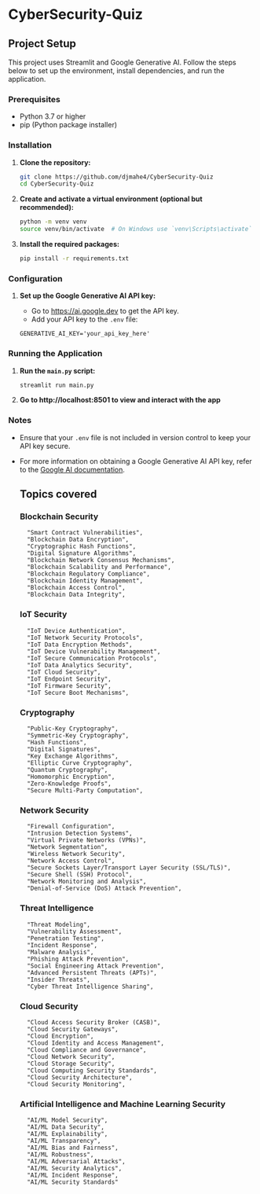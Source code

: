 # CyberSecurity-Quiz

## Project Setup

This project uses Streamlit and Google Generative AI. Follow the steps below to set up the environment, install dependencies, and run the application.

### Prerequisites

- Python 3.7 or higher
- pip (Python package installer)

### Installation

1. **Clone the repository:**

    ```sh
    git clone https://github.com/djmahe4/CyberSecurity-Quiz
    cd CyberSecurity-Quiz
    ```

2. **Create and activate a virtual environment (optional but recommended):**

    ```sh
    python -m venv venv
    source venv/bin/activate  # On Windows use `venv\Scripts\activate`
    ```

3. **Install the required packages:**

    ```sh
    pip install -r requirements.txt
    ```

### Configuration

1. **Set up the Google Generative AI API key:**

    - Go to https://ai.google.dev to get the API key.
    - Add your API key to the `.env` file:

    ```env
    GENERATIVE_AI_KEY='your_api_key_here'
    ```

### Running the Application

1. **Run the `main.py` script:**

    ```sh
    streamlit run main.py
    ```
2. **Go to http://localhost:8501 to view and interact with the app**

### Notes

- Ensure that your `.env` file is not included in version control to keep your API key secure.
- For more information on obtaining a Google Generative AI API key, refer to the [Google AI documentation](https://ai.google.dev/gemini-api/docs/api-key).

  ## Topics covered
    ### Blockchain Security
  ```
    "Smart Contract Vulnerabilities",
    "Blockchain Data Encryption",
    "Cryptographic Hash Functions",
    "Digital Signature Algorithms",
    "Blockchain Network Consensus Mechanisms",
    "Blockchain Scalability and Performance",
    "Blockchain Regulatory Compliance",
    "Blockchain Identity Management",
    "Blockchain Access Control",
    "Blockchain Data Integrity",
  ```

    ### IoT Security
  ```
    "IoT Device Authentication",
    "IoT Network Security Protocols",
    "IoT Data Encryption Methods",
    "IoT Device Vulnerability Management",
    "IoT Secure Communication Protocols",
    "IoT Data Analytics Security",
    "IoT Cloud Security",
    "IoT Endpoint Security",
    "IoT Firmware Security",
    "IoT Secure Boot Mechanisms",
  ```

    ### Cryptography
  ```
    "Public-Key Cryptography",
    "Symmetric-Key Cryptography",
    "Hash Functions",
    "Digital Signatures",
    "Key Exchange Algorithms",
    "Elliptic Curve Cryptography",
    "Quantum Cryptography",
    "Homomorphic Encryption",
    "Zero-Knowledge Proofs",
    "Secure Multi-Party Computation",
  ```

    ### Network Security
  ```
    "Firewall Configuration",
    "Intrusion Detection Systems",
    "Virtual Private Networks (VPNs)",
    "Network Segmentation",
    "Wireless Network Security",
    "Network Access Control",
    "Secure Sockets Layer/Transport Layer Security (SSL/TLS)",
    "Secure Shell (SSH) Protocol",
    "Network Monitoring and Analysis",
    "Denial-of-Service (DoS) Attack Prevention",
  ```
    ### Threat Intelligence
  ```
    "Threat Modeling",
    "Vulnerability Assessment",
    "Penetration Testing",
    "Incident Response",
    "Malware Analysis",
    "Phishing Attack Prevention",
    "Social Engineering Attack Prevention",
    "Advanced Persistent Threats (APTs)",
    "Insider Threats",
    "Cyber Threat Intelligence Sharing",
  ```

    ### Cloud Security
  ```
    "Cloud Access Security Broker (CASB)",
    "Cloud Security Gateways",
    "Cloud Encryption",
    "Cloud Identity and Access Management",
    "Cloud Compliance and Governance",
    "Cloud Network Security",
    "Cloud Storage Security",
    "Cloud Computing Security Standards",
    "Cloud Security Architecture",
    "Cloud Security Monitoring",
  ```

    ### Artificial Intelligence and Machine Learning Security
  ```
    "AI/ML Model Security",
    "AI/ML Data Security",
    "AI/ML Explainability",
    "AI/ML Transparency",
    "AI/ML Bias and Fairness",
    "AI/ML Robustness",
    "AI/ML Adversarial Attacks",
    "AI/ML Security Analytics",
    "AI/ML Incident Response",
    "AI/ML Security Standards"
  ```
